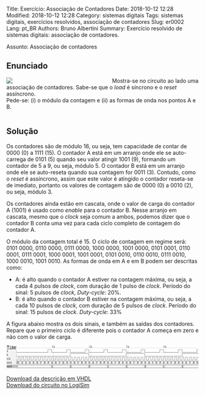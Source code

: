 Title: Exercício: Associação de Contadores
Date: 2018-10-12 12:28
Modified: 2018-10-12 12:28
Category: sistemas digitais
Tags: sistemas digitais, exercícios resolvidos, associação de contadores
Slug: er0002
Lang: pt_BR
Authors: Bruno Albertini
Summary: Exercício resolvido de sistemas digitais: associação de contadores.

Assunto: Associação de contadores

## Enunciado
<img src='{filename}/images/sd/er/20181012_associacaoContadores.png' align="left" width="50%" style="padding-right:5%" />

Mostra-se no circuito ao lado uma associação de contadores. Sabe-se que o _load_ é síncrono e o _reset_ assíncrono.  
Pede-se: (i) o módulo da contagem e (ii) as formas de onda nos pontos A e B.

<div style="border: 0px; overflow: auto;width: 100%;"></div>

## Solução

Os contadores são de módulo 16, ou seja, tem capacidade de contar de 0000 (0) a 1111 (15). O contador A está em um arranjo onde ele se auto-carrega de 0101 (5) quando seu valor atingir 1001 (9), formando um contador de 5 a 9, ou seja, módulo 5. O contador B está em um arranjo onde ele se auto-reseta quando sua contagem for 0011 (3). Contudo, como o _reset_ é assíncrono, assim que este valor é atingido o contador reseta-se de imediato, portanto os valores de contagem são de 0000 (0) a 0010 (2), ou seja, módulo 3.

Os contadores ainda estão em cascata, onde o valor de carga do contador A (1001) é usado como _enable_ para o contador B. Nesse arranjo em cascata, mesmo que o _clock_ seja comum a ambos, podemos dizer que o contador B conta uma vez para cada ciclo completo de contagem do contador A.

O módulo da contagem total é 15. O ciclo de contagem em regime será: 0101 0000, 0110 0000, 0111 0000, 1000 0000, 1001 0000, 0101 0001, 0110 0001, 0111 0001, 1000 0001, 1001 0001, 0101 0010, 0110 0010, 0111 0010, 1000 0010, 1001 0010. As formas de onda em A e em B podem ser descritas como:

 - A: é alto quando o contador A estiver na contagem máxima, ou seja, a cada 4 pulsos de _clock_, com duração de 1 pulso de _clock_. Período do sinal: 5 pulsos de _clock_, _Duty-cycle_: 20%.
 - B: é alto quando o contador B estiver na contagem máxima, ou seja, a cada 10 pulsos de _clock_, com duração de 5 pulsos de _clock_. Período do sinal: 15 pulsos de _clock_. _Duty-cycle_: 33%

A figura abaixo mostra os dois sinais, e também as saídas dos contadores. Repare que o primeiro ciclo é diferente pois o contador A começa em zero e não com o valor de carga.

![Forma de onda do Exercício](/images/sd/er/er0002_onda.png)

[Download da descrição em VHDL]({filename}/extra/sd/er/er0002.zip)  
[Download do circuito no LogiSim]({filename}/extra/sd/er/20181012_associacaoContadores.circ)

<div style="border: 0px; overflow: auto;width: 100%;"></div>
